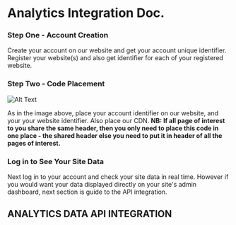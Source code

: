 # Analytics Integration Doc.

### Step One - Account Creation 
Create your account on our website and get your account unique identifier. Register your website(s) and also get identifier for each of your registered website. 

### Step Two - Code Placement
![Alt Text](./asset/code.jpg)

As in the image above, place your account identifier on our website, and your your website identifier. Also place our CDN.
**NB: If all page of interest to you share the same header, then you only need to place this code in one place - the shared header else you need to put it in header of all the pages of interest.**

### Log in to See Your Site Data
Next log in to your account and check your site data in real time.
However if you would want your data displayed directly on your site's admin dashboard, next section is guide to the API integration.

## ANALYTICS DATA API INTEGRATION
